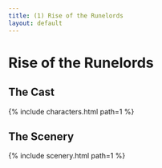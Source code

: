 ```yaml
---
title: (1) Rise of the Runelords
layout: default
---
```


# Rise of the Runelords

## The Cast

{% include characters.html path=1 %}

## The Scenery

{% include scenery.html path=1 %}

